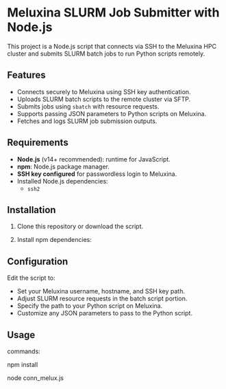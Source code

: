 # Meluxina SLURM Job Submitter with Node.js

This project is a Node.js script that connects via SSH to the Meluxina HPC cluster and submits SLURM batch jobs to run Python scripts remotely.

## Features

- Connects securely to Meluxina using SSH key authentication.
- Uploads SLURM batch scripts to the remote cluster via SFTP.
- Submits jobs using `sbatch` with resource requests.
- Supports passing JSON parameters to Python scripts on Meluxina.
- Fetches and logs SLURM job submission outputs.

## Requirements

- **Node.js** (v14+ recommended): runtime for JavaScript.
- **npm**: Node.js package manager.
- **SSH key configured** for passwordless login to Meluxina.
- Installed Node.js dependencies:
  - `ssh2`

## Installation

1. Clone this repository or download the script.

2. Install npm dependencies:


## Configuration

Edit the script to:

- Set your Meluxina username, hostname, and SSH key path.
- Adjust SLURM resource requests in the batch script portion.
- Specify the path to your Python script on Meluxina.
- Customize any JSON parameters to pass to the Python script.

## Usage
commands:

npm install

node conn_melux.js